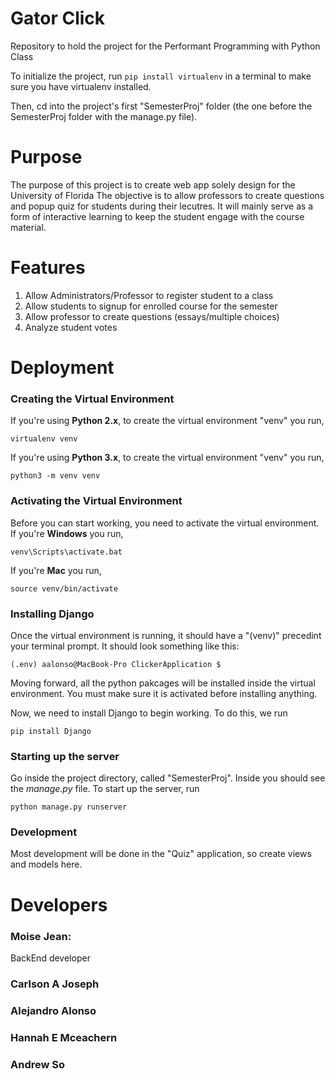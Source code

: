 # Gator Click
Repository to hold the project for the Performant Programming with Python Class

To initialize the project, run `pip install virtualenv` in a terminal to make sure you have virtualenv installed. 

Then, cd into the project's first "SemesterProj" folder (the one before the SemesterProj folder with the manage.py file).

# Purpose 
The purpose of this project is to create web app solely design for the University of Florida
The objective is to allow professors to create questions and popup quiz for students during their
lecutres. It will mainly serve as a form of interactive learning to keep the student engage with 
the course material.

# Features
1) Allow Administrators/Professor to register student to a class
2) Allow students to signup for enrolled course for the semester
3) Allow professor to create questions (essays/multiple choices)
4) Analyze student votes

# Deployment

### Creating the Virtual Environment
If you're using **Python 2.x**, to create the virtual environment "venv" you run, 
```
virtualenv venv
```

If you're using **Python 3.x**, to create the virtual environment "venv" you run,
```
python3 -m venv venv
```

### Activating the Virtual Environment
Before you can start working, you need to activate the virtual environment. <br>
If you're **Windows** you run,
```
venv\Scripts\activate.bat
```

If you're **Mac** you run,
```
source venv/bin/activate
```

### Installing Django
Once the virtual environment is running, it should have a "(venv)" precedint your terminal prompt. It should look something like this:
```
(.env) aalonso@MacBook-Pro ClickerApplication $
```
Moving forward, all the python pakcages will be installed inside the virtual environment. You must make sure it is activated before installing anything.

Now, we need to install Django to begin working. To do this, we run
```
pip install Django
```

### Starting up the server
Go inside the project directory, called "SemesterProj". Inside you should see the *manage.py* file. 
To start up the server, run
```
python manage.py runserver
```

### Development
Most development will be done in the "Quiz" application, so create views and models here. 
# Developers
### Moise Jean:  
BackEnd developer
### Carlson A Joseph
### Alejandro Alonso
### Hannah E Mceachern
### Andrew So

